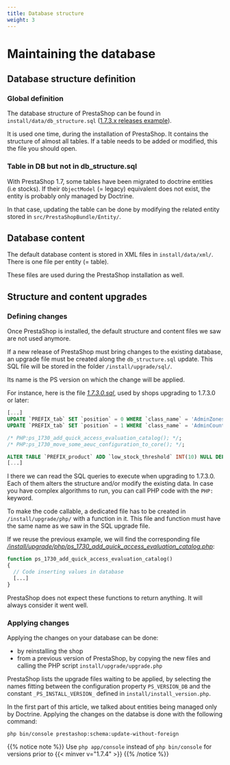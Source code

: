 ```yaml
---
title: Database structure
weight: 3
---
```


# Maintaining the database

## Database structure definition

### Global definition

The database structure of PrestaShop can be found in `install/data/db_structure.sql` ([1.7.3.x releases example](https://github.com/PrestaShop/PrestaShop/blob/1.7.3.x/install-dev/data/db_structure.sql)).

It is used one time, during the installation of PrestaShop.
It contains the structure of almost all tables. If a table needs to be added or
modified, this the file you should open.

### Table in DB but not in db_structure.sql

With PrestaShop 1.7, some tables have been migrated to doctrine entities
(i.e stocks). If their `ObjectModel` (= legacy) equivalent does not exist,
the entity is probably only managed by Doctrine.

In that case, updating the table can be done by modifying the related entity
stored in `src/PrestaShopBundle/Entity/`.

## Database content

The default database content is stored in XML files in `install/data/xml/`.
There is one file per entity (= table).

These files are used during the PrestaShop installation as well.

## Structure and content upgrades

### Defining changes

Once PrestaShop is installed, the default structure and content files we saw
are not used anymore.

If a new release of PrestaShop must bring changes to the existing database, an
upgrade file must be created along the `db_structure.sql` update. This SQL
file will be stored in the folder `/install/upgrade/sql/`.

Its name is the PS version on which the change will be applied.

For instance, here is the file *[1.7.3.0.sql](https://github.com/PrestaShop/PrestaShop/blob/1.7.3.x/install-dev/upgrade/sql/1.7.3.0.sql)*,
used by shops upgrading to 1.7.3.0 or later:

```sql
[...]
UPDATE `PREFIX_tab` SET `position` = 0 WHERE `class_name` = 'AdminZones' AND `position` = '1';
UPDATE `PREFIX_tab` SET `position` = 1 WHERE `class_name` = 'AdminCountries' AND `position` = '0';

/* PHP:ps_1730_add_quick_access_evaluation_catalog(); */;
/* PHP:ps_1730_move_some_aeuc_configuration_to_core(); */;

ALTER TABLE `PREFIX_product` ADD `low_stock_threshold` INT(10) NULL DEFAULT NULL AFTER `minimal_quantity`;
[...]
```

I there we can read the SQL queries to execute when upgrading to 1.7.3.0.
Each of them alters the structure and/or modify the existing data.
In case you have complex algorithms to run, you can call PHP code with the
`PHP:` keyword.

To make the code callable, a dedicated file has to be created in
`/install/upgrade/php/` with a function in it. This file and function must have
the same name as we saw in the SQL upgrade file.

If we reuse the previous example, we will find the corresponding file *[/install/upgrade/php/ps_1730_add_quick_access_evaluation_catalog.php](https://github.com/PrestaShop/PrestaShop/blob/1.7.3.x/install-dev/upgrade/php/ps_1730_add_quick_access_evaluation_catalog.php)*:

```php
function ps_1730_add_quick_access_evaluation_catalog()
{
  // Code inserting values in database
  [...]
}
```

PrestaShop does not expect these functions to return anything. It will always
consider it went well.

### Applying changes

Applying the changes on your database can be done:

* by reinstalling the shop
* from a previous version of PrestaShop, by copying the new files and calling
the PHP script `install/upgrade/upgrade.php`

PrestaShop lists the upgrade files waiting to be applied, by selecting the names
fitting between the configuration property `PS_VERSION_DB` and the constant
`_PS_INSTALL_VERSION_` defined in `install/install_version.php`.

In the first part of this article, we talked about entities being managed only by
Doctrine. Applying the changes on the databse is done with the following command:

```
php bin/console prestashop:schema:update-without-foreign
```

{{% notice note %}}
Use `php app/console` instead of `php bin/console` for versions prior to {{< minver v="1.7.4" >}}
{{% /notice %}}
